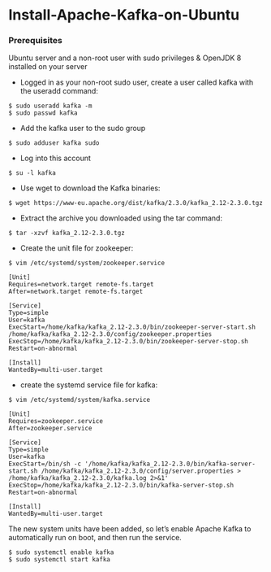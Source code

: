 # Install-Apache-Kafka-on-Ubuntu
### Prerequisites
Ubuntu server and a non-root user with sudo privileges & OpenJDK 8 installed on your server
* Logged in as your non-root sudo user, create a user called kafka with the useradd command:
```
$ sudo useradd kafka -m
$ sudo passwd kafka
```
* Add the kafka user to the sudo group
```
$ sudo adduser kafka sudo
```
* Log into this account
```
$ su -l kafka
```
* Use wget to download the Kafka binaries:
```
$ wget https://www-eu.apache.org/dist/kafka/2.3.0/kafka_2.12-2.3.0.tgz
```
* Extract the archive you downloaded using the tar command:
```
$ tar -xzvf kafka_2.12-2.3.0.tgz
```
* Create the unit file for zookeeper:
```
$ vim /etc/systemd/system/zookeeper.service

[Unit]
Requires=network.target remote-fs.target
After=network.target remote-fs.target

[Service]
Type=simple
User=kafka
ExecStart=/home/kafka/kafka_2.12-2.3.0/bin/zookeeper-server-start.sh /home/kafka/kafka_2.12-2.3.0/config/zookeeper.properties
ExecStop=/home/kafka/kafka_2.12-2.3.0/bin/zookeeper-server-stop.sh
Restart=on-abnormal

[Install]
WantedBy=multi-user.target
```
* create the systemd service file for kafka:
```
$ vim /etc/systemd/system/kafka.service

[Unit]
Requires=zookeeper.service
After=zookeeper.service

[Service]
Type=simple
User=kafka
ExecStart=/bin/sh -c '/home/kafka/kafka_2.12-2.3.0/bin/kafka-server-start.sh /home/kafka/kafka_2.12-2.3.0/config/server.properties > /home/kafka/kafka_2.12-2.3.0/kafka.log 2>&1'
ExecStop=/home/kafka/kafka_2.12-2.3.0/bin/kafka-server-stop.sh
Restart=on-abnormal

[Install]
WantedBy=multi-user.target
```
The new system units have been added, so let’s enable Apache Kafka to automatically run on boot, and then run the service.
```
$ sudo systemctl enable kafka
$ sudo systemctl start kafka
```

